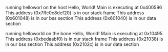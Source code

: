 running helloworl on the host
Hello, World! Main is executing at 0x400596
This address (0x7ffc0c8def20) is in our stack frame
This address (0x601048) is in our bss section
This address (0x601040) is in our data section


running helloworld on the bone
Hello, World! Main is executing at 0x10495
This address (0xbedaabf0) is in our stack frame
This address (0x21038) is in our bss section
This address (0x2102c) is in our data section


